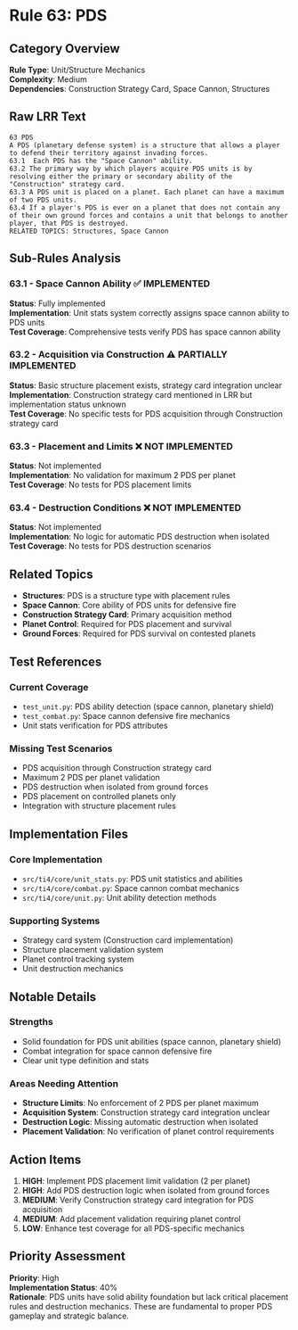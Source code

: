 # Rule 63: PDS

## Category Overview
**Rule Type**: Unit/Structure Mechanics  
**Complexity**: Medium  
**Dependencies**: Construction Strategy Card, Space Cannon, Structures  

## Raw LRR Text
```
63 PDS	
A PDS (planetary defense system) is a structure that allows a player to defend their territory against invading forces.
63.1  Each PDS has the "Space Cannon" ability.
63.2 The primary way by which players acquire PDS units is by resolving either the primary or secondary ability of the "Construction" strategy card.
63.3 A PDS unit is placed on a planet. Each planet can have a maximum of two PDS units.
63.4 If a player's PDS is ever on a planet that does not contain any of their own ground forces and contains a unit that belongs to another player, that PDS is destroyed.
RELATED TOPICS: Structures, Space Cannon
```

## Sub-Rules Analysis

### 63.1 - Space Cannon Ability ✅ IMPLEMENTED
**Status**: Fully implemented  
**Implementation**: Unit stats system correctly assigns space cannon ability to PDS units  
**Test Coverage**: Comprehensive tests verify PDS has space cannon ability  

### 63.2 - Acquisition via Construction ⚠️ PARTIALLY IMPLEMENTED
**Status**: Basic structure placement exists, strategy card integration unclear  
**Implementation**: Construction strategy card mentioned in LRR but implementation status unknown  
**Test Coverage**: No specific tests for PDS acquisition through Construction strategy card  

### 63.3 - Placement and Limits ❌ NOT IMPLEMENTED
**Status**: Not implemented  
**Implementation**: No validation for maximum 2 PDS per planet  
**Test Coverage**: No tests for PDS placement limits  

### 63.4 - Destruction Conditions ❌ NOT IMPLEMENTED
**Status**: Not implemented  
**Implementation**: No logic for automatic PDS destruction when isolated  
**Test Coverage**: No tests for PDS destruction scenarios  

## Related Topics
- **Structures**: PDS is a structure type with placement rules
- **Space Cannon**: Core ability of PDS units for defensive fire
- **Construction Strategy Card**: Primary acquisition method
- **Planet Control**: Required for PDS placement and survival
- **Ground Forces**: Required for PDS survival on contested planets

## Test References

### Current Coverage
- `test_unit.py`: PDS ability detection (space cannon, planetary shield)
- `test_combat.py`: Space cannon defensive fire mechanics
- Unit stats verification for PDS attributes

### Missing Test Scenarios
- PDS acquisition through Construction strategy card
- Maximum 2 PDS per planet validation
- PDS destruction when isolated from ground forces
- PDS placement on controlled planets only
- Integration with structure placement rules

## Implementation Files

### Core Implementation
- `src/ti4/core/unit_stats.py`: PDS unit statistics and abilities
- `src/ti4/core/combat.py`: Space cannon combat mechanics
- `src/ti4/core/unit.py`: Unit ability detection methods

### Supporting Systems
- Strategy card system (Construction card implementation)
- Structure placement validation system
- Planet control tracking system
- Unit destruction mechanics

## Notable Details

### Strengths
- Solid foundation for PDS unit abilities (space cannon, planetary shield)
- Combat integration for space cannon defensive fire
- Clear unit type definition and stats

### Areas Needing Attention
- **Structure Limits**: No enforcement of 2 PDS per planet maximum
- **Acquisition System**: Construction strategy card integration unclear
- **Destruction Logic**: Missing automatic destruction when isolated
- **Placement Validation**: No verification of planet control requirements

## Action Items
1. **HIGH**: Implement PDS placement limit validation (2 per planet)
2. **HIGH**: Add PDS destruction logic when isolated from ground forces
3. **MEDIUM**: Verify Construction strategy card integration for PDS acquisition
4. **MEDIUM**: Add placement validation requiring planet control
5. **LOW**: Enhance test coverage for all PDS-specific mechanics

## Priority Assessment
**Priority**: High  
**Implementation Status**: 40%  
**Rationale**: PDS units have solid ability foundation but lack critical placement rules and destruction mechanics. These are fundamental to proper PDS gameplay and strategic balance.